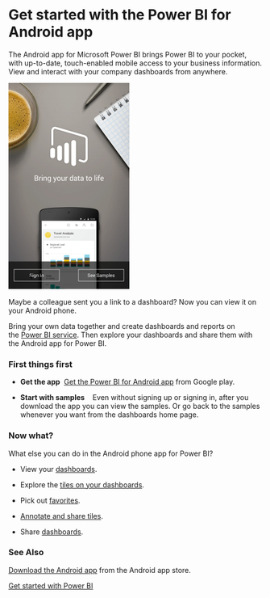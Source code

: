﻿<properties 
   pageTitle="Get started with the Power BI for Android app"
   description="Get started with the Power BI for Android app"
   services="powerbi" 
   documentationCenter="" 
   authors="v-anpasi" 
   manager="mblythe" 
   editor=""
   tags=""/>
 
<tags
   ms.service="powerbi"
   ms.devlang="NA"
   ms.topic="article"
   ms.tgt_pltfrm="NA"
   ms.workload="powerbi"
   ms.date="09/28/2015"
   ms.author="v-anpasi"/>
# Get started with the Power BI for Android app

The Android app for Microsoft Power BI brings Power BI to your pocket, with up-to-date, touch-enabled mobile access to your business information. View and interact with your company dashboards from anywhere.

![](media/powerbi-mobile-android-app-get-started/PBI_Andr_StartScrnSm.png)

Maybe a colleague sent you a link to a dashboard? Now you can view it on your Android phone.

Bring your own data together and create dashboards and reports on the [Power BI service](http://go.microsoft.com/fwlink/?LinkID=513879 "Power BI to sign up"). Then explore your dashboards and share them with the Android app for Power BI.

### First things first

-   **Get the app**  [Get the Power BI for Android app](https://support.powerbi.com/knowledgebase/articles/577785) from Google play.

-   **Start with samples**    Even without signing up or signing in, after you download the app you can view the samples. Or go back to the samples whenever you want from the dashboards home page.

### Now what?

What else you can do in the Android phone app for Power BI?

-   View your [dashboards](https://support.powerbi.com/knowledgebase/articles/608316).

-   Explore the [tiles on your dashboards](https://support.powerbi.com/knowledgebase/articles/608319).

-   Pick out [favorites](https://support.powerbi.com/knowledgebase/articles/608328).

-   [Annotate and share tiles](https://support.powerbi.com/knowledgebase/articles/608340).

-   Share [dashboards](https://support.powerbi.com/knowledgebase/articles/608337).

### See Also

[Download the Android app](http://go.microsoft.com/fwlink/?LinkID=544867) from the Android app store.

[Get started with Power BI](http://support.powerbi.com/knowledgebase/articles/430814-get-started-with-power-bi-preview)

